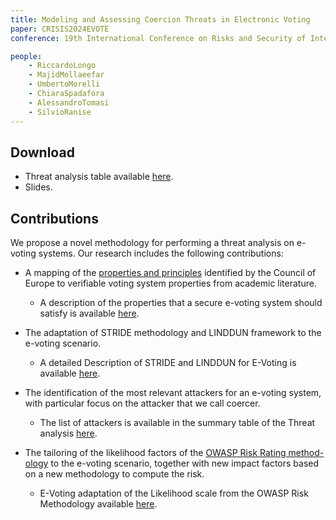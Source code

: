 ```yaml
---
title: Modeling and Assessing Coercion Threats in Electronic Voting
paper: CRISIS2024EVOTE
conference: 19th International Conference on Risks and Security of Internet and Systems

people:
    - RiccardoLongo
    - MajidMollaeefar
    - UmbertoMorelli
    - ChiaraSpadafora
    - AlessandroTomasi
    - SilvioRanise
---
```


## Download
- Threat analysis table available [here](https://docs.google.com/spreadsheets/d/14N2AhBPlWgespNwZJkzUSdZA93pQzpzWIjwAxWeqERo).
- Slides.

## Contributions
We propose a novel methodology for performing a threat analysis on e-voting systems. Our research includes the following contributions:
- A mapping of the [properties and principles](https://search.coe.int/cm/Pages/result_details.aspx?ObjectId=0900001680726f6f) identified by the Council of Europe  to verifiable voting system properties from academic literature.

  - A description of the properties that a secure e-voting system should satisfy is available [here](/A1.pdf).

- The adaptation of STRIDE methodology and LINDDUN framework to the e-voting scenario.

  - A detailed Description of STRIDE and LINDDUN for E-Voting is available [here](/A2.pdf).

- The identification of the most relevant attackers for an e-voting system, with particular focus on the attacker that we call coercer.

  - The list of attackers is available in the summary table of the Threat analysis [here](https://docs.google.com/spreadsheets/d/14N2AhBPlWgespNwZJkzUSdZA93pQzpzWIjwAxWeqERo).

- The tailoring of the likelihood factors of the [OWASP Risk Rating method-
ology](https://owasp.org/www-community/OWASP_Risk_Rating_Methodology) to the e-voting scenario, together with new impact factors based on a new methodology to compute the risk.

  - E-Voting adaptation of the Likelihood scale from the OWASP Risk Methodology available [here](/A3.pdf).
